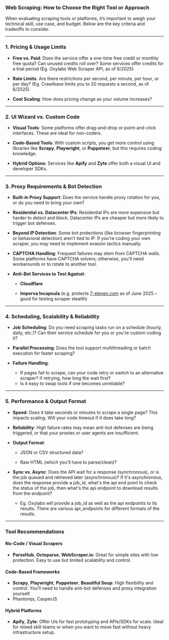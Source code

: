 ### **Web Scraping: How to Choose the Right Tool or Approach**

When evaluating scraping tools or platforms, it’s important to weigh your technical skill, use case, and budget. Below are the key criteria and tradeoffs to consider.

---

### **1. Pricing & Usage Limits**

- **Free vs. Paid**: Does the service offer a one-time free credit or monthly free quota? Can unused credits roll over? Some services offer credits for a trial period (Eg. Oxylabs Web Scraper API, as of 6/2025)
    
- **Rate Limits**: Are there restrictions per second, per minute, per hour, or per day? (Eg. Crawlbase limits you to 20 requests a second, as of 6/2025)
    
- **Cost Scaling**: How does pricing change as your volume increases?
    

---

### **2. UI Wizard vs. Custom Code**

- **Visual Tools**: Some platforms offer drag-and-drop or point-and-click interfaces. These are ideal for non-coders.
    
- **Code-Based Tools**: With custom scripts, you get more control using libraries like **Scrapy**, **Playwright**, or **Puppeteer**, but this requires coding knowledge.
    
- **Hybrid Options**: Services like **Apify** and **Zyte** offer both a visual UI and developer SDKs.
    

---

### **3. Proxy Requirements & Bot Detection**

- **Built-in Proxy Support**: Does the service handle proxy rotation for you, or do you need to bring your own?
    
- **Residential vs. Datacenter IPs**: Residential IPs are more expensive but harder to detect and block. Datacenter IPs are cheaper but more likely to trigger bot defenses.
    
- **Beyond IP Detection**: Some bot protections (like browser fingerprinting or behavioral detection) aren’t tied to IP. If you're coding your own scraper, you may need to implement evasion tactics manually.
    
- **CAPTCHA Handling**: Frequent failures may stem from CAPTCHA walls. Some platforms have CAPTCHA solvers; otherwise, you'll need workarounds or to rotate to another tool.
    
- **Anti-Bot Services to Test Against**:
    
    - **Cloudflare**
        
    - **Imperva Incapsula** (e.g. protects [7-eleven.com](https://7-eleven.com/) as of June 2025 – good for testing scraper stealth)
        

---

### **4. Scheduling, Scalability & Reliability**

- **Job Scheduling**: Do you need scraping tasks run on a schedule (hourly, daily, etc.)? Can their service schedule for you or you're custom coding it?
    
- **Parallel Processing**: Does the tool support multithreading or batch execution for faster scraping?
    
- **Failure Handling**:
    - If pages fail to scrape, can your code retry or switch to an alternative scraper? if retrying, how long the wait first?
    - Is it easy to swap tools if one becomes unreliable?


---

### **5. Performance & Output Format**

- **Speed**: Does it take seconds or minutes to scrape a single page? This impacts scaling. Will your code timeout if it does take long?
    
- **Reliability**: High failure rates may mean anti-bot defenses are being triggered, or that your proxies or user agents are insufficient.
    
- **Output Format**:
    
    - JSON or CSV structured data?
        
    - Raw HTML (which you'll have to parse/clean)?
    
- **Sync vs. Async**: Does the API wait for a response (synchronous), or is the job queued and retrieved later (asynchronous)? If it's asynchronous, does the response provide a job_id, what's the api end point to check the status of the job, then what's the api endpoint to download results from the endpoint?
	- Eg. Oxylabs will provide a job_id as well as the api endpoints to its results. There are various api_endpoints for different formats of the results.
    

---

### **Tool Recommendations**

#### **No-Code / Visual Scrapers**

- **ParseHub**, **Octoparse**, **WebScraper.io**: Great for simple sites with low protection. Easy to use but limited scalability and control.
    

#### **Code-Based Frameworks**

- **Scrapy**, **Playwright**, **Puppeteer**, **Beautiful Soup**: High flexibility and control. You’ll need to handle anti-bot defenses and proxy integration yourself.
- Phantomjs, CasperJS

#### **Hybrid Platforms**

- **Apify**, **Zyte**: Offer UIs for fast prototyping and APIs/SDKs for scale. Ideal for mixed skill teams or when you want to move fast without heavy infrastructure setup.
